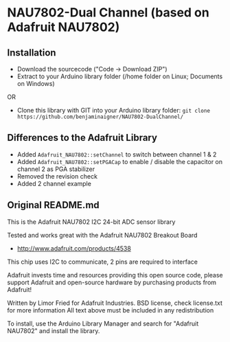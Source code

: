 NAU7802-Dual Channel (based on Adafruit NAU7802)
================

## Installation

* Download the sourcecode ("Code -> Download ZIP")
* Extract to your Arduino library folder (/home folder on Linux; Documents on Windows)

OR

* Clone this library with GIT into your Arduino library folder: `git clone https://github.com/benjaminaigner/NAU7802-DualChannel/`

## Differences to the Adafruit Library

* Added `Adafruit_NAU7802::setChannel` to switch between channel 1 & 2
* Added `Adafruit_NAU7802::setPGACap` to enable / disable the capacitor on channel 2 as PGA stabilizer
* Removed the revision check
* Added 2 channel example

## Original README.md

This is the Adafruit NAU7802 I2C 24-bit ADC sensor library

Tested and works great with the Adafruit NAU7802 Breakout Board
* http://www.adafruit.com/products/4538

This chip uses I2C to communicate, 2 pins are required to interface

Adafruit invests time and resources providing this open source code, please support Adafruit and open-source hardware by purchasing products from Adafruit!

Written by Limor Fried for Adafruit Industries.
BSD license, check license.txt for more information
All text above must be included in any redistribution

To install, use the Arduino Library Manager and search for "Adafruit NAU7802" and install the library.
